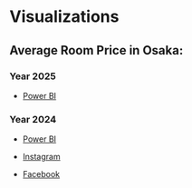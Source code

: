 # Visualizations
## Average Room Price in Osaka: 
### Year 2025
* [Power BI](https://app.powerbi.com/view?r=eyJrIjoiYjJlY2JjMTItZmU0OC00MzdmLWI0OWQtZDAyZDhlY2U0YzhiIiwidCI6ImZlMzViMTA3LTdjMmYtNGNjMy1hZDYzLTA2NTY0MzcyMDg3OCIsImMiOjEwfQ%3D%3D)  

### Year 2024
* [Power BI](https://app.powerbi.com/view?r=eyJrIjoiMzYzMmE5ODMtYjMzNC00ZjllLTlhY2MtZDM3ZTExMmM2OTdjIiwidCI6ImZlMzViMTA3LTdjMmYtNGNjMy1hZDYzLTA2NTY0MzcyMDg3OCIsImMiOjEwfQ%3D%3D)  

* [Instagram](https://www.instagram.com/p/C_D2a-QAsXD/?utm_source=ig_web_copy_link&igsh=MzRlODBiNWFlZA==)  

* [Facebook](https://www.facebook.com/permalink.php?story_fbid=pfbid0fV85nZS6PFZF2uke23fx4i2teg4rAoJo22iNHoaBu1r5WM1kpnZgwEnPbVGbiVsyl&id=61553626169836)
